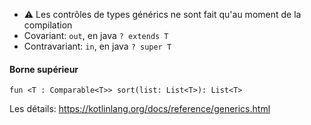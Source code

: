 * ⚠️ Les contrôles de types générics ne sont fait qu'au moment de la compilation
* Covariant: `out`, en java `? extends T`
* Contravariant: `in`, en java `? super T`


<div>
    <h4>Borne supérieur</h4>
    <pre class="lang-kotlin"><code><span class="token keyword">fun</span> <span class="token operator">&lt;</span>T <span class="token operator">:</span> Comparable<span class="token operator">&lt;</span>T<span class="token operator">&gt;</span><span class="token operator">&gt;</span> <span class="token function">sort</span><span class="token punctuation">(</span>list<span class="token operator">:</span> List<span class="token operator">&lt;</span>T<span class="token operator">&gt;</span><span class="token punctuation">)</span><span class="token operator">:</span> List<span class="token operator">&lt;</span>T<span class="token operator">&gt;</span></code></pre>
</div>


Les détails: <https://kotlinlang.org/docs/reference/generics.html>
